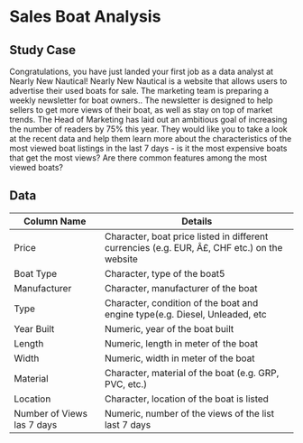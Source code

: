 # Sales Boat Analysis

## Study Case

Congratulations, you have just landed your first job as a data analyst at Nearly New Nautical! Nearly New Nautical is a website that allows users to advertise their used boats for sale. The marketing team is preparing a weekly newsletter for boat owners.. The newsletter is designed to help sellers to get more views of their boat, as well as stay on top of market trends. The Head of Marketing has laid out an ambitious goal of increasing the number of readers by 75% this year. They would like you to take a look at the recent data and help them learn more about the characteristics of the most viewed boat listings in the last 7 days - is it the most expensive boats that get the most views? Are there common features among the most viewed boats?

## Data

| Column Name     | Details |
| ------------- | ------------- |
| Price     |   Character, boat price listed in different currencies (e.g. EUR, Â£, CHF etc.) on the website |
| Boat Type   | Character, type of the boat5 |
| Manufacturer  |Character, manufacturer of the boat |
| Type  | Character, condition of the boat and engine type(e.g. Diesel, Unleaded, etc |
| Year Built  | Numeric, year of the boat built |
| Length  | Numeric, length in meter of the boat |
| Width  | Numeric, width in meter of the boat |
| Material  | Character, material of the boat (e.g. GRP, PVC, etc.) |
| Location  | Character, location of the boat is listed |
| Number of Views las 7 days  |Numeric, number of the views of the list last 7 days |
